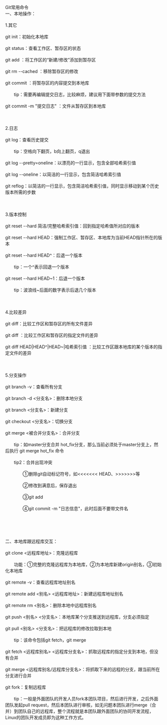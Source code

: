 Git常用命令<br>
一、本地操作：<br>
<br>
1.其它<br>
<br>
git init：初始化本地库<br>
<br>
git status：查看工作区、暂存区的状态<br>
<br>
git add <file name>：将工作区的“新建/修改”添加到暂存区<br>
<br>
git rm --cached <file name>：移除暂存区的修改<br>
<br>
git commit <file name>：将暂存区的内容提交到本地库<br>
<br>
　　tip：需要再编辑提交日志，比较麻烦，建议用下面带参数的提交方法<br>
<br>
git commit -m "提交日志" <file name>：文件从暂存区到本地库<br>
<br>
<br>
<br>
2.日志<br>
<br>
git log：查看历史提交<br>
<br>
　　tip：空格向下翻页，b向上翻页，q退出<br>
<br>
git log --pretty=oneline：以漂亮的一行显示，包含全部哈希索引值<br>
<br>
git log --oneline：以简洁的一行显示，包含简洁哈希索引值<br>
<br>
git reflog：以简洁的一行显示，包含简洁哈希索引值，同时显示移动到某个历史版本所需的步数<br>
<br>
<br>
<br>
3.版本控制<br>
<br>
git reset --hard 简洁/完整哈希索引值：回到指定哈希值所对应的版本<br>
<br>
git reset --hard HEAD：强制工作区、暂存区、本地库为当前HEAD指针所在的版本<br>
<br>
git reset --hard HEAD^：后退一个版本　　<br>
<br>
　　tip：一个^表示回退一个版本<br>
<br>
git reset --hard HEAD~1：后退一个版本<br>
<br>
　　tip：波浪线~后面的数字表示后退几个版本<br>
<br>
<br>
<br>
4.比较差异<br>
<br>
git diff：比较工作区和暂存区的所有文件差异<br>
<br>
git diff <file name>：比较工作区和暂存区的指定文件的差异<br>
<br>
git diff HEAD|HEAD^|HEAD~|哈希索引值 <file name>：比较工作区跟本地库的某个版本的指定文件的差异<br>
<br>
<br>
<br>
5.分支操作<br>
<br>
git branch -v：查看所有分支<br>
<br>
git branch -d <分支名>：删除本地分支<br>
<br>
git branch <分支名>：新建分支<br>
<br>
git checkout <分支名>：切换分支<br>
<br>
git merge <被合并分支名>：合并分支<br>
<br>
　　tip：如master分支合并 hot_fix分支，那么当前必须处于master分支上，然后执行 git merge hot_fix 命令<br>
<br>
　　tip2：合并出现冲突<br>
<br>
　　　　①删除git自动标记符号，如<<<<<<< HEAD、>>>>>>>等<br>
<br>
　　　　②修改到满意后，保存退出<br>
<br>
　　　　③git add <file name><br>
<br>
　　　　④git commit -m "日志信息"，此时后面不要带文件名<br>
<br>
<br>
<br>
<br>
<br>
二、本地库跟远程库交互：<br>
<br>
git clone <远程库地址>：克隆远程库<br>
<br>
　　功能：①完整的克隆远程库为本地库，②为本地库新建origin别名，③初始化本地库<br>
<br>
git remote -v：查看远程库地址别名<br>
<br>
git remote add <别名> <远程库地址>：新建远程库地址别名<br>
<br>
git remote rm <别名>：删除本地中远程库别名<br>
<br>
git push <别名> <分支名>：本地库某个分支推送到远程库，分支必须指定<br>
<br>
git pull <别名> <分支名>：把远程库的修改拉取到本地<br>
<br>
　　tip：该命令包括git fetch，git merge<br>
<br>
git fetch <远程库别名> <远程库分支名>：抓取远程库的指定分支到本地，但没有合并<br>
<br>
git merge <远程库别名/远程库分支名>：将抓取下来的远程的分支，跟当前所在分支进行合并<br>
<br>
git fork：复制远程库<br>
<br>
　　tip：一般是外面团队的开发人员fork本团队项目，然后进行开发，之后外面团队发起pull request，然后本团队进行审核，如无问题本团队进行merge（合并）到团队自己的远程库，整个流程就是本团队跟外面团队的协同开发流程，Linux的团队开发成员即为这种工作方式。<br>
